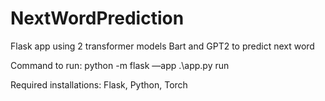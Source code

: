 # NextWordPrediction

Flask app using 2 transformer models Bart and GPT2 to predict next word

Command to run: python -m flask —app .\app.py run

Required installations: Flask, Python, Torch
